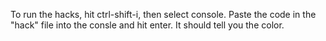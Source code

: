 To run the hacks, hit ctrl-shift-i, then select console.
Paste the code in the "hack" file into the consle and hit enter.
It should tell you the color.
